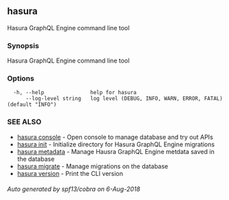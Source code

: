 ## hasura

Hasura GraphQL Engine command line tool

### Synopsis

Hasura GraphQL Engine command line tool

### Options

```
  -h, --help               help for hasura
      --log-level string   log level (DEBUG, INFO, WARN, ERROR, FATAL) (default "INFO")
```

### SEE ALSO

* [hasura console](hasura_console.md)	 - Open console to manage database and try out APIs
* [hasura init](hasura_init.md)	 - Initialize directory for Hasura GraphQL Engine migrations
* [hasura metadata](hasura_metadata.md)	 - Manage Hausra GraphQL Engine metdata saved in the database
* [hasura migrate](hasura_migrate.md)	 - Manage migrations on the database
* [hasura version](hasura_version.md)	 - Print the CLI version

###### Auto generated by spf13/cobra on 6-Aug-2018
